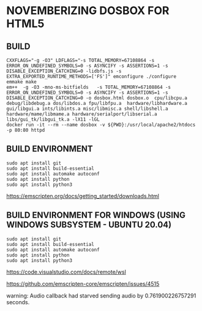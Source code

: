 __NOVEMBERIZING DOSBOX FOR HTML5__
==================================

## BUILD

```
CXXFLAGS="-g -O3" LDFLAGS="-s TOTAL_MEMORY=67108864 -s ERROR_ON_UNDEFINED_SYMBOLS=0 -s ASYNCIFY -s ASSERTIONS=1 -s DISABLE_EXCEPTION_CATCHING=0 -lidbfs.js -s EXTRA_EXPORTED_RUNTIME_METHODS=['FS']" emconfigure ./configure
emmake make
em++  -g -O3 -mno-ms-bitfields   -s TOTAL_MEMORY=67108864 -s ERROR_ON_UNDEFINED_SYMBOLS=0 -s ASYNCIFY -s ASSERTIONS=1 -s DISABLE_EXCEPTION_CATCHING=0 -o dosbox.html dosbox.o  cpu/libcpu.a debug/libdebug.a dos/libdos.a fpu/libfpu.a  hardware/libhardware.a gui/libgui.a ints/libints.a misc/libmisc.a shell/libshell.a hardware/mame/libmame.a hardware/serialport/libserial.a libs/gui_tk/libgui_tk.a -lX11 -lGL
docker run -it --rm --name dosbox -v ${PWD}:/usr/local/apache2/htdocs -p 80:80 httpd
```

## BUILD ENVIRONMENT

```
sudo apt install git
sudo apt install build-essential
sudo apt install automake autoconf
sudo apt install python
sudo apt install python3
```

https://emscripten.org/docs/getting_started/downloads.html

## BUILD ENVIRONMENT FOR WINDOWS (USING WINDOWS SUBSYSTEM - UBUNTU 20.04)

```
sudo apt install git
sudo apt install build-essential
sudo apt install automake autoconf
sudo apt install python
sudo apt install python3
```

https://code.visualstudio.com/docs/remote/wsl

https://github.com/emscripten-core/emscripten/issues/4515

warning: Audio callback had starved sending audio by 0.761900226757291 seconds.
